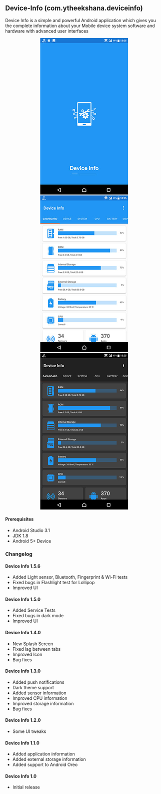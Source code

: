 ## Device-Info (com.ytheekshana.deviceinfo)
Device Info is a simple and powerful Android application which gives you the complete information about your Mobile device system software and hardware with advanced user interfaces

<p align="center">
    <img src="app/src/main/res/drawable/device_info1.jpg" />
    <img src="app/src/main/res/drawable/device_info2.jpg" />
    <img src="app/src/main/res/drawable/device_info3.jpg" />
</p>

#### Prerequisites
- Android Studio 3.1
- JDK 1.8
- Android 5+ Device

### Changelog
#### Device Info 1.5.6
- Added Light sensor, Bluetooth, Fingerprint & Wi-Fi tests
- Fixed bugs in Flashlight test for Lollipop
- Improved UI

#### Device Info 1.5.0
- Added Service Tests
- Fixed bugs in dark mode
- Improved UI

#### Device Info 1.4.0
- New Splash Screen
- Fixed lag between tabs
- Improved Icon
- Bug fixes

#### Device Info 1.3.0
- Added push notifications
- Dark theme support
- Added sensor information
- Improved CPU information
- Improved storage information
- Bug fixes

#### Device Info 1.2.0
- Some UI tweaks

#### Device Info 1.1.0
- Added application information
- Added external storage information
- Added support to Android Oreo

#### Device Info 1.0
- Initial release
